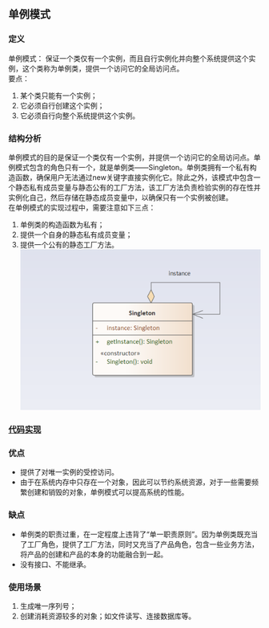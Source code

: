 ## 单例模式

### 定义
单例模式： 保证一个类仅有一个实例，而且自行实例化并向整个系统提供这个实例，这个类称为单例类，提供一个访问它的全局访问点。  
要点：
1. 某个类只能有一个实例；
2. 它必须自行创建这个实例；
3. 它必须自行向整个系统提供这个实例。

### 结构分析
单例模式的目的是保证一个类仅有一个实例，并提供一个访问它的全局访问点。单例模式包含的角色只有一个，就是单例类——Singleton。单例类拥有一个私有构造函数，确保用户无法通过new关键字直接实例化它。除此之外，该模式中包含一个静态私有成员变量与静态公有的工厂方法，该工厂方法负责检验实例的存在性并实例化自己，然后存储在静态成员变量中，以确保只有一个实例被创建。  
在单例模式的实现过程中，需要注意如下三点： 
1. 单例类的构造函数为私有；
2. 提供一个自身的静态私有成员变量；
3. 提供一个公有的静态工厂方法。  
![Singleton](../../images/pattern/Singleton.png)  

### [代码实现](../../code/singleton)

### 优点
- 提供了对唯一实例的受控访问。
- 由于在系统内存中只存在一个对象，因此可以节约系统资源，对于一些需要频繁创建和销毁的对象，单例模式可以提高系统的性能。

### 缺点
- 单例类的职责过重，在一定程度上违背了“单一职责原则”。因为单例类既充当了工厂角色，提供了工厂方法，同时又充当了产品角色，包含一些业务方法，将产品的创建和产品的本身的功能融合到一起。
- 没有接口、不能继承。

### 使用场景
1. 生成唯一序列号；
2. 创建消耗资源较多的对象；如文件读写、连接数据库等。